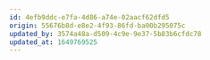 ```yaml
---
id: 4efb9ddc-e7fa-4d86-a74e-02aacf62dfd5
origin: 55676b8d-e8e2-4f93-86fd-ba00b295075c
updated_by: 3574a48a-d509-4c9e-9e37-5b83b6cfdc78
updated_at: 1649769525
---
```

